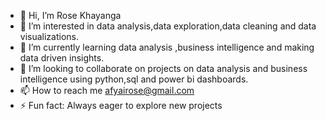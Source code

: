 - 👋 Hi, I’m Rose Khayanga
- 👀 I’m interested in data analysis,data exploration,data cleaning and data visualizations.
- 🌱 I’m currently learning data analysis ,business intelligence and making data driven insights.
- 💞️ I’m looking to collaborate on projects on data analysis and business intelligence using python,sql and power bi dashboards.
- 📫 How to reach me afyairose@gmail.com 
- ⚡ Fun fact: Always eager to explore new projects

<!---
Rose1520/Rose1520 is a ✨ special ✨ repository because its `README.md` (this file) appears on your GitHub profile.
You can click the Preview link to take a look at your changes.
--->
